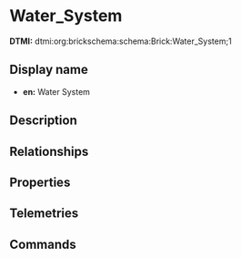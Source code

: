 # Water_System
**DTMI:** dtmi:org:brickschema:schema:Brick:Water_System;1
## Display name
- **en:** Water System
## Description
## Relationships
## Properties
## Telemetries
## Commands
